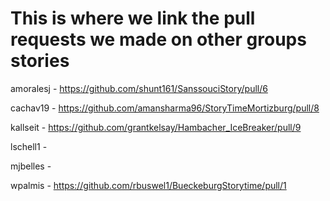 # This is where we link the pull requests we made on other groups stories

amoralesj - https://github.com/shunt161/SanssouciStory/pull/6

cachav19 - https://github.com/amansharma96/StoryTimeMortizburg/pull/8

kallseit - https://github.com/grantkelsay/Hambacher_IceBreaker/pull/9

lschell1 -

mjbelles -

wpalmis - https://github.com/rbuswel1/BueckeburgStorytime/pull/1

